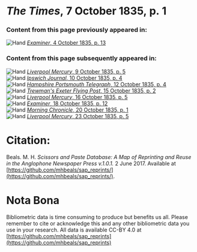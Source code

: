 # *The Times*, 7 October 1835, p. 1  
  
### Content from this page previously appeared in:  
![Hand](http://scissorsandpaste.net/wp-content/uploads/2017/06/smallhandpointer.png) [*Examiner*, 4 October 1835, p. 13](https://mhbeals.github.io/sap_html/Examiner/Examiner-4-October-1835-p-13)  
  
### Content from this page subsequently appeared in:  
![Hand](http://scissorsandpaste.net/wp-content/uploads/2017/06/smallhandpointer.png) [*Liverpool Mercury*, 9 October 1835, p. 5](https://mhbeals.github.io/sap_html/Liverpool-Mercury/Liverpool-Mercury-9-October-1835-p-5)  
![Hand](http://scissorsandpaste.net/wp-content/uploads/2017/06/smallhandpointer.png) [*Ipswich Journal*, 10 October 1835, p. 4](https://mhbeals.github.io/sap_html/Ipswich-Journal/Ipswich-Journal-10-October-1835-p-4)  
![Hand](http://scissorsandpaste.net/wp-content/uploads/2017/06/smallhandpointer.png) [*Hampshire Portsmouth Telegraph*, 12 October 1835, p. 4](https://mhbeals.github.io/sap_html/Hampshire-Portsmouth-Telegraph/Hampshire-Portsmouth-Telegraph-12-October-1835-p-4)  
![Hand](http://scissorsandpaste.net/wp-content/uploads/2017/06/smallhandpointer.png) [*Trewman's Exeter Flying Post*, 15 October 1835, p. 2](https://mhbeals.github.io/sap_html/Trewman's-Exeter-Flying-Post/Trewman's-Exeter-Flying-Post-15-October-1835-p-2)  
![Hand](http://scissorsandpaste.net/wp-content/uploads/2017/06/smallhandpointer.png) [*Liverpool Mercury*, 16 October 1835, p. 5](https://mhbeals.github.io/sap_html/Liverpool-Mercury/Liverpool-Mercury-16-October-1835-p-5)  
![Hand](http://scissorsandpaste.net/wp-content/uploads/2017/06/smallhandpointer.png) [*Examiner*, 18 October 1835, p. 12](https://mhbeals.github.io/sap_html/Examiner/Examiner-18-October-1835-p-12)  
![Hand](http://scissorsandpaste.net/wp-content/uploads/2017/06/smallhandpointer.png) [*Morning Chronicle*, 20 October 1835, p. 1](https://mhbeals.github.io/sap_html/Morning-Chronicle/Morning-Chronicle-20-October-1835-p-1)  
![Hand](http://scissorsandpaste.net/wp-content/uploads/2017/06/smallhandpointer.png) [*Liverpool Mercury*, 23 October 1835, p. 5](https://mhbeals.github.io/sap_html/Liverpool-Mercury/Liverpool-Mercury-23-October-1835-p-5)  


# Citation: 

Beals. M. H. *Scissors and Paste Database: A Map of Reprinting and Reuse in the Anglophone Newspaper Press v.1.0.1.* 2 June 2017. Available at [https://github.com/mhbeals/sap_reprints/](https://github.com/mhbeals/sap_reprints/). 

# Nota Bona

Bibliometric data is time consuming to produce but benefits us all. Please remember to cite or acknowledge this and any other bibliometric data you use in your research. All data is available CC-BY 4.0 at [https://github.com/mhbeals/sap_reprints](https://github.com/mhbeals/sap_reprints)